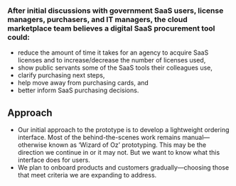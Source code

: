 ### After initial discussions with government SaaS users, license managers, purchasers, and IT managers, the cloud marketplace team believes a digital SaaS procurement tool could:
* reduce the amount of time it takes for an agency to acquire SaaS licenses and to increase/decrease the number of licenses used,
* show public servants some of the SaaS tools their colleagues use,
* clarify purchasing next steps,
* help move away from purchasing cards, and
* better inform SaaS purchasing decisions.

## Approach
* Our initial approach to the prototype is to develop a lightweight ordering interface. Most of the behind-the-scenes work remains manual—otherwise known as ‘Wizard of Oz’ prototyping. This may be the direction we continue in or it may not. But we want to know what this interface does for users.
* We plan to onboard products and customers gradually—choosing those that meet criteria we are expanding to address.
